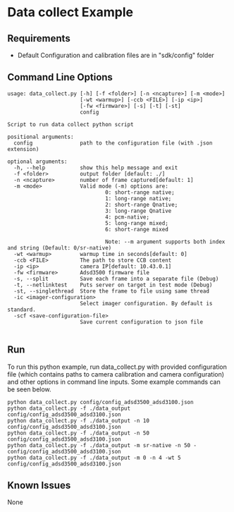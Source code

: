 # Data collect Example

## Requirements
* Default Configuration and calibration files are in "sdk/config" folder

## Command Line Options

```
usage: data_collect.py [-h] [-f <folder>] [-n <ncapture>] [-m <mode>]
                       [-wt <warmup>] [-ccb <FILE>] [-ip <ip>]
                       [-fw <firmware>] [-s] [-t] [-st]
                       config

Script to run data collect python script

positional arguments:
  config               path to the configuration file (with .json extension)

optional arguments:
  -h, --help           show this help message and exit
  -f <folder>          output folder [default: ./]
  -n <ncapture>        number of frame captured[default: 1]
  -m <mode>            Valid mode (-m) options are:
                               0: short-range native;
                               1: long-range native;
                               2: short-range Qnative;
                               3: long-range Qnative
                               4: pcm-native;
                               5: long-range mixed;
                               6: short-range mixed

                               Note: --m argument supports both index and string (Default: 0/sr-native)
  -wt <warmup>         warmup time in seconds[default: 0]
  -ccb <FILE>          The path to store CCB content
  -ip <ip>             camera IP[default: 10.43.0.1]
  -fw <firmware>       Adsd3500 firmware file
  -s, --split          Save each frame into a separate file (Debug)
  -t, --netlinktest    Puts server on target in test mode (Debug)
  -st, --singlethread  Store the frame to file using same thread
  -ic <imager-configuration>
                       Select imager configuration. By default is standard.
  -scf <save-configuration-file>
                       Save current configuration to json file
 
``` 

## Run
To run this python example, run data_collect.py with provided configuration file (which contains paths to camera calibration and camera configuration) and other options in command line inputs. Some example commands can be seen below.

```
python data_collect.py config/config_adsd3500_adsd3100.json
python data_collect.py -f ./data_output config/config_adsd3500_adsd3100.json
python data_collect.py -f ./data_output -n 10 config/config_adsd3500_adsd3100.json
python data_collect.py -f ./data_output -n 50 config/config_adsd3500_adsd3100.json
python data_collect.py -f ./data_output -m sr-native -n 50 - config/config_adsd3500_adsd3100.json
python data_collect.py -f ./data_output -m 0 -n 4 -wt 5 config/config_adsd3500_adsd3100.json
```

## Known Issues
None